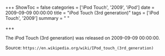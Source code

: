 +++
ShowToc = false
categories = ['iPod Touch', '2009', 'iPod']
date = 2009-09-09 00:00:00
title = "iPod Touch (3rd generation)"
tags = ['iPod Touch', '2009']
summary = " "

+++

The iPod Touch (3rd generation) was released on 2009-09-09 00:00:00.

Source: `https://en.wikipedia.org/wiki/IPod_touch_(3rd_generation)`


